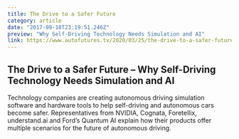 ```yaml
---
title: The Drive to a Safer Future
category: article
date: "2017-09-18T23:19:51.246Z"
preview: "Why Self-Driving Technology Needs Simulation and AI"
link: https://www.autofutures.tv/2020/03/25/the-drive-to-a-safer-future-why-self-driving-technology-needs-simulation-and-ai/
---
```


## The Drive to a Safer Future – Why Self-Driving Technology Needs Simulation and AI

Technology companies are creating autonomous driving simulation software and hardware tools to help self-driving and autonomous cars become safer. Representatives from NVIDIA, Cognata, Foretellix, understand.ai and Ford’s Quantum AI explain how their products offer multiple scenarios for the future of autonomous driving.
